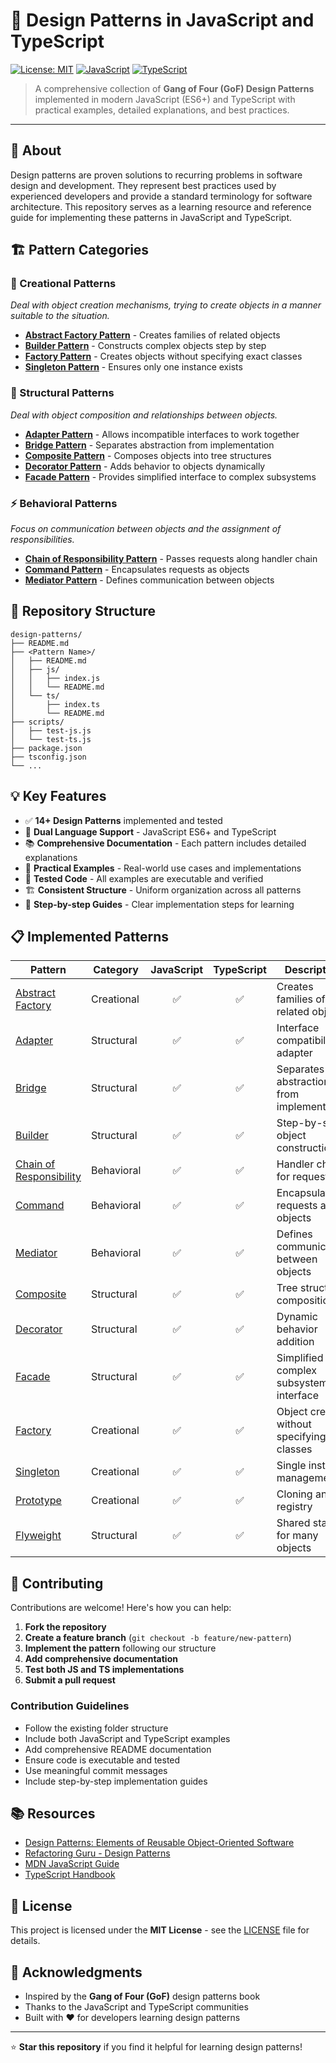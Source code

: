 # 🎯 Design Patterns in JavaScript and TypeScript

[![License: MIT](https://img.shields.io/badge/License-MIT-yellow.svg)](https://opensource.org/licenses/MIT)
[![JavaScript](https://img.shields.io/badge/JavaScript-ES6+-yellow.svg)](https://developer.mozilla.org/en-US/docs/Web/JavaScript)
[![TypeScript](https://img.shields.io/badge/TypeScript-5.0+-blue.svg)](https://www.typescriptlang.org/)

> A comprehensive collection of **Gang of Four (GoF) Design Patterns** implemented in modern JavaScript (ES6+) and TypeScript with practical examples, detailed explanations, and best practices.

---

## 📖 About

Design patterns are proven solutions to recurring problems in software design and development. They represent best practices used by experienced developers and provide a standard terminology for software architecture. This repository serves as a learning resource and reference guide for implementing these patterns in JavaScript and TypeScript.

## 🏗️ Pattern Categories

### 🔨 Creational Patterns

_Deal with object creation mechanisms, trying to create objects in a manner suitable to the situation._

- **[Abstract Factory Pattern](./Abstract%20Factory%20Pattern/)** - Creates families of related objects
- **[Builder Pattern](./Builder%20Pattern/)** - Constructs complex objects step by step
- **[Factory Pattern](./Factory%20Pattern/)** - Creates objects without specifying exact classes
- **[Singleton Pattern](./Singleton%20Pattern/)** - Ensures only one instance exists

### 🔗 Structural Patterns

_Deal with object composition and relationships between objects._

- **[Adapter Pattern](./Adapter%20Pattern/)** - Allows incompatible interfaces to work together
- **[Bridge Pattern](./Bridge%20Pattern/)** - Separates abstraction from implementation
- **[Composite Pattern](./Composite%20Pattern/)** - Composes objects into tree structures
- **[Decorator Pattern](./Decorator%20Pattern/)** - Adds behavior to objects dynamically
- **[Facade Pattern](./Facade%20Pattern/)** - Provides simplified interface to complex subsystems

### ⚡ Behavioral Patterns

_Focus on communication between objects and the assignment of responsibilities._

- **[Chain of Responsibility Pattern](./Chain%20of%20Responsibility%20Pattern/)** - Passes requests along handler chain
- **[Command Pattern](./Command%20Pattern/)** - Encapsulates requests as objects
- **[Mediator Pattern](./Mediator%20Pattern/)** - Defines communication between objects



## 📁 Repository Structure

```
design-patterns/
├── README.md
├── <Pattern Name>/
│   ├── README.md
│   ├── js/
│   │   ├── index.js
│   │   └── README.md
│   └── ts/
│       ├── index.ts
│       └── README.md
├── scripts/
│   ├── test-js.js
│   └── test-ts.js
├── package.json
├── tsconfig.json
└── ...
```

## 💡 Key Features

- ✅ **14+ Design Patterns** implemented and tested
- 🔄 **Dual Language Support** - JavaScript ES6+ and TypeScript
- 📚 **Comprehensive Documentation** - Each pattern includes detailed explanations
- 🎯 **Practical Examples** - Real-world use cases and implementations
- 🧪 **Tested Code** - All examples are executable and verified
- 🏗️ **Consistent Structure** - Uniform organization across all patterns
- 📝 **Step-by-step Guides** - Clear implementation steps for learning

## 📋 Implemented Patterns

| Pattern                                                             | Category   | JavaScript | TypeScript | Description                                |
| ------------------------------------------------------------------- | ---------- | :--------: | :--------: | ------------------------------------------ |
| [Abstract Factory](./Abstract%20Factory%20Pattern/)                 | Creational |     ✅     |     ✅     | Creates families of related objects        |
| [Adapter](./Adapter%20Pattern/)                                     | Structural |     ✅     |     ✅     | Interface compatibility adapter            |
| [Bridge](./Bridge%20Pattern/)                                       | Structural |     ✅     |     ✅     | Separates abstraction from implementation  |
| [Builder](./Builder%20Pattern/)                                     | Structural |     ✅     |     ✅     | Step-by-step object construction           |
| [Chain of Responsibility](./Chain%20of%20Responsibility%20Pattern/) | Behavioral |     ✅     |     ✅     | Handler chain for requests                 |
| [Command](./Command%20Pattern/)                                     | Behavioral |     ✅     |     ✅     | Encapsulates requests as objects           |
| [Mediator](./Mediator%20Pattern/)                                   | Behavioral |     ✅     |     ✅     | Defines communication between objects      |
| [Composite](./Composite%20Pattern/)                                 | Structural |     ✅     |     ✅     | Tree structure composition                 |
| [Decorator](./Decorator%20Pattern/)                                 | Structural |     ✅     |     ✅     | Dynamic behavior addition                  |
| [Facade](./Facade%20Pattern/)                                       | Structural |     ✅     |     ✅     | Simplified complex subsystem interface     |
| [Factory](./Factory%20Pattern/)                                     | Creational |     ✅     |     ✅     | Object creation without specifying classes |
| [Singleton](./Singleton%20Pattern/)                                 | Creational |     ✅     |     ✅     | Single instance management                 |
| [Prototype](./Prototype%20Pattern/)                                 | Creational |     ✅     |     ✅     | Cloning and registry                       |
| [Flyweight](./Flyweight%20Pattern/)                                 | Structural |     ✅     |     ✅     | Shared state for many objects              |

## 🤝 Contributing

Contributions are welcome! Here's how you can help:

1. **Fork the repository**
2. **Create a feature branch** (`git checkout -b feature/new-pattern`)
3. **Implement the pattern** following our structure
4. **Add comprehensive documentation**
5. **Test both JS and TS implementations**
6. **Submit a pull request**

### Contribution Guidelines

- Follow the existing folder structure
- Include both JavaScript and TypeScript examples
- Add comprehensive README documentation
- Ensure code is executable and tested
- Use meaningful commit messages
- Include step-by-step implementation guides

## 📚 Resources

- [Design Patterns: Elements of Reusable Object-Oriented Software](https://en.wikipedia.org/wiki/Design_Patterns)
- [Refactoring Guru - Design Patterns](https://refactoring.guru/design-patterns)
- [MDN JavaScript Guide](https://developer.mozilla.org/en-US/docs/Web/JavaScript/Guide)
- [TypeScript Handbook](https://www.typescriptlang.org/docs/)

## 📄 License

This project is licensed under the **MIT License** - see the [LICENSE](LICENSE) file for details.

## 🙏 Acknowledgments

- Inspired by the **Gang of Four (GoF)** design patterns book
- Thanks to the JavaScript and TypeScript communities
- Built with ❤️ for developers learning design patterns
---

⭐ **Star this repository** if you find it helpful for learning design patterns!
